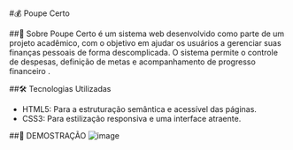 #💰 Poupe Certo

##📖 Sobre
Poupe Certo é um sistema web desenvolvido como parte de um projeto acadêmico, com o objetivo em ajudar os usuários a gerenciar suas finanças pessoais de forma descomplicada. O sistema permite o controle de despesas, definição de metas e acompanhamento de progresso financeiro .

##🛠️ Tecnologias Utilizadas
- HTML5: Para a estruturação semântica e acessível das páginas.
- CSS3: Para estilização responsiva e uma interface atraente.

##📸 DEMOSTRAÇÃO
![image](https://github.com/user-attachments/assets/1f1d71b6-71ec-429a-81f6-6d457fec1db6)

